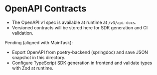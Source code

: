 <!--
File: openapi-readme.md
Purpose: Notes to manage and publish OpenAPI contracts and SDK generation.
All Rights Reserved. Arodi Emmanuel
-->
# OpenAPI Contracts

- The OpenAPI v1 spec is available at runtime at `/v3/api-docs`.
- Versioned contracts will be stored here for SDK generation and CI validation.

Pending (aligned with MainTask):
- Export OpenAPI from poetry-backend (springdoc) and save JSON snapshot in this directory.
- Configure TypeScript SDK generation in frontend and validate types with Zod at runtime.
